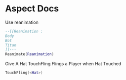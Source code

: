 # Aspect Docs
Use reanimation 
```lua
--[[Reanimation : 
Body
Bot
Titan
]]---
Reanimate(Reanimation)


```
Give A Hat TouchFling Flings a Player when Hat Touched 
```lua
TouchFling(<Hat>)
```
